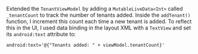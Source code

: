 Extended the `TenantViewModel` by adding a `MutableLiveData<Int>` called `_tenantCount` to track the number of tenants added. 
Inside the `addTenant()` function, I increment this count each time a new tenant is added. 
To reflect this in the UI, I used data binding in the layout XML with a `TextView` and set its `android:text` attribute to:
```xml
android:text='@{"Tenants added: " + viewModel.tenantCount}'
